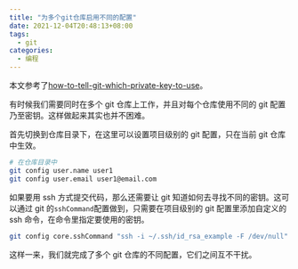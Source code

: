 ```yaml
---
title: "为多个git仓库启用不同的配置"
date: 2021-12-04T20:48:13+08:00
tags:
  - git
categories:
  - 编程
---
```


本文参考了[how-to-tell-git-which-private-key-to-use](https://superuser.com/questions/232373/how-to-tell-git-which-private-key-to-use)。

有时候我们需要同时在多个 git 仓库上工作，并且对每个仓库使用不同的 git 配置乃至密钥。这样做起来其实也并不困难。

首先切换到仓库目录下，在这里可以设置项目级别的 git 配置，只在当前 git 仓库中生效。

```sh
# 在仓库目录中
git config user.name user1
git config user.email user1@email.com
```

如果要用 ssh 方式提交代码，那么还需要让 git 知道如何去寻找不同的密钥。这可以通过 git 的`sshCommand`配置做到，只需要在项目级别的 git 配置里添加自定义的 ssh 命令，在命令里指定要使用的密钥。

```sh
git config core.sshCommand "ssh -i ~/.ssh/id_rsa_example -F /dev/null"
```

这样一来，我们就完成了多个 git 仓库的不同配置，它们之间互不干扰。
